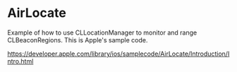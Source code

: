 # AirLocate
Example of how to use CLLocationManager to monitor and range CLBeaconRegions. This is Apple's sample code.

https://developer.apple.com/library/ios/samplecode/AirLocate/Introduction/Intro.html

